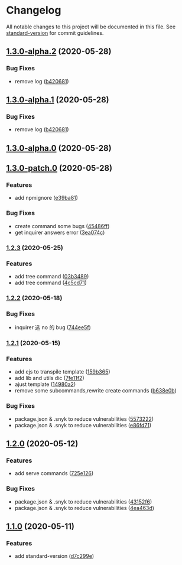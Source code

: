 # Changelog

All notable changes to this project will be documented in this file. See [standard-version](https://github.com/conventional-changelog/standard-version) for commit guidelines.

## [1.3.0-alpha.2](https://github.com/Tauleos/bsi-cli/compare/v1.3.0-alpha.0...v1.3.0-alpha.2) (2020-05-28)

### Bug Fixes

- remove log ([b420681](https://github.com/Tauleos/bsi-cli/commit/b4206817dba72f4278be22b57b4a8340bb65499c))

## [1.3.0-alpha.1](https://github.com/Tauleos/bsi-cli/compare/v1.3.0-alpha.0...v1.3.0-alpha.1) (2020-05-28)

### Bug Fixes

- remove log ([b420681](https://github.com/Tauleos/bsi-cli/commit/b4206817dba72f4278be22b57b4a8340bb65499c))

## [1.3.0-alpha.0](https://github.com/Tauleos/bsi-cli/compare/v1.3.0-patch.0...v1.3.0-alpha.0) (2020-05-28)

## [1.3.0-patch.0](https://github.com/Tauleos/bsi-cli/compare/v1.2.3...v1.3.0-patch.0) (2020-05-28)

### Features

- add npmignore ([e39ba81](https://github.com/Tauleos/bsi-cli/commit/e39ba81868bdad63bfd3dd87ff27a1c516ee52ca))

### Bug Fixes

- create command some bugs ([45486ff](https://github.com/Tauleos/bsi-cli/commit/45486ff1cd6fe8518b4f9cbf28b7c20de253d307))
- get inquirer answers error ([3ea074c](https://github.com/Tauleos/bsi-cli/commit/3ea074c4d615fc8c2400f668969dc1a89bf676f3))

### [1.2.3](https://github.com/Tauleos/bsi-cli/compare/v1.2.2...v1.2.3) (2020-05-25)

### Features

- add tree command ([03b3489](https://github.com/Tauleos/bsi-cli/commit/03b3489aabd19f2e614df74ea50ca2b587e406c8))
- add tree command ([4c5cd71](https://github.com/Tauleos/bsi-cli/commit/4c5cd7197635a87d2364e273e5c0ed2913e81393))

### [1.2.2](https://github.com/Tauleos/bsi-cli/compare/v1.2.1...v1.2.2) (2020-05-18)

### Bug Fixes

- inquirer 选 no 的 bug ([744ee5f](https://github.com/Tauleos/bsi-cli/commit/744ee5f5cba9617cdf6d90e0fa870153f6de518e))

### [1.2.1](https://github.com/Tauleos/bsi-cli/compare/v1.2.0...v1.2.1) (2020-05-15)

### Features

- add ejs to transpile template ([159b365](https://github.com/Tauleos/bsi-cli/commit/159b36560eab88f085e289e3f7f9d46f6f8e65b3))
- add lib and utils dic ([7fe11f2](https://github.com/Tauleos/bsi-cli/commit/7fe11f217cc18a3157c4aa1dde25fb627f67ee23))
- ajust template ([14980a2](https://github.com/Tauleos/bsi-cli/commit/14980a2172fa0199e28ddbdb81a4fd4089ae3fe7))
- remove some subcommands,rewrite create commands ([b638e0b](https://github.com/Tauleos/bsi-cli/commit/b638e0b4d0f46320bb006cc67565404190475bf0))

### Bug Fixes

- package.json & .snyk to reduce vulnerabilities ([5573222](https://github.com/Tauleos/bsi-cli/commit/55732220accac55c6a78fc1d376ef8bee15d9939))
- package.json & .snyk to reduce vulnerabilities ([e86fd71](https://github.com/Tauleos/bsi-cli/commit/e86fd711ec83bf4975a2133788f773d912ea3a1a))

## [1.2.0](https://github.com/Tauleos/bsi-cli/compare/v1.1.0...v1.2.0) (2020-05-12)

### Features

- add serve commands ([725e126](https://github.com/Tauleos/bsi-cli/commit/725e126eed39a1ce42470f1308015a19791934bb))

### Bug Fixes

- package.json & .snyk to reduce vulnerabilities ([43152f6](https://github.com/Tauleos/bsi-cli/commit/43152f6b9cbc4ecc47e3d487690a47124284cfc2))
- package.json & .snyk to reduce vulnerabilities ([4ea463d](https://github.com/Tauleos/bsi-cli/commit/4ea463d85925f608fcaea99cbf3f142a0db74093))

## [1.1.0](https://github.com/Tauleos/bsi-cli/compare/v1.0.10...v1.1.0) (2020-05-11)

### Features

- add standard-version ([d7c299e](https://github.com/Tauleos/bsi-cli/commit/d7c299e043bbd28b1aa414e3485c899020b81673))
